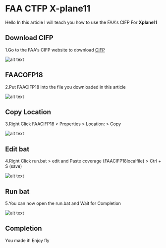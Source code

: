 # FAA CTFP X-plane11
Hello In this article I will teach you how to use the FAA's CIFP For **Xplane11**

## Download CIFP

1.Go to the FAA's CIFP website to download [CIFP](https://www.faa.gov/air_traffic/flight_info/aeronav/digital_products/cifp/download/)

![alt text](https://cdn.discordapp.com/attachments/783189981878943815/926918041713926154/Screenshot_2022-01-02_031901.jpg "CIFP download")

## FAACOFP18

2.Put FAACIFP18 into the file you downloaded in this article

![alt text](https://cdn.discordapp.com/attachments/783189981878943815/926919922217525268/unknown.png "File")

## Copy Location

3.Right Click FAACIFP18 > Properties > Location: > Copy

![alt text](https://cdn.discordapp.com/attachments/783189981878943815/926922096150458378/Screenshot_2022-01-02_033614.jpg "Copy")

## Edit bat

4.Right Click run.bat > edit and Paste coverage {FAACIFP18localfile} > Ctrl + S (save)

![alt text](https://cdn.discordapp.com/attachments/783189981878943815/926923552010174544/unknown.png "Edit")

## Run bat

5.You can now open the run.bat and Wait for Completion

![alt text](https://cdn.discordapp.com/attachments/783189981878943815/926925998971293776/Screenshot_2022-01-02_034736.jpg "Open bat")

## Completion

You made it! Enjoy fly
